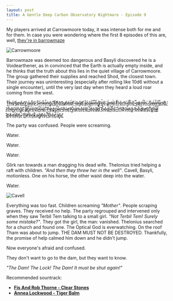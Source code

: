 ```yaml
---
layout: post
title: A Gentle Deep Carbon Observatory Nightmare - Episode 9
---
```


My players arrived at Carrowmoore today, it was intense both for me and for them. In case you were wondering where the first 8 episodes of this are, well, [they're in barrowmaze](https://leveldrain.com/2021/02/27/barrowmaze-report-08/)

![Carrowmoore](https://i.imgur.com/obXVnOa.png)

<!--more-->

Barrowmaze was deemed too dangerous and Basyli discovered he is a Voidearthener, as in convinced that the Earth is actually empty inside, and he thinks that the truth about this lies in the quiet village of Carrowmoore. The group gathered their supplies and reached Shod, the closest town. Their journey was uninteresting (especially after rolling like 10d6 without a single encounter), until the very last day when they heard a loud roar coming from the west. 

[T̵͖̎h̶̩͑e̸̘̓ ̷͕̔t̶̻͗o̸̬̕w̴̐͜n̵͎̆ ̸͇͛w̶̭̓a̵͈͌š̴̤ ̷͙͑s̴̗͌i̴̛͕n̶̮͘k̵̞̑i̶͓͒n̶̯̈ĝ̷̙,̸̮̌ ̵͍̐t̴̬̃h̸͓͌e̸̼͂ ̸̞̔w̸̻̕ạ̶͗ẗ̵̜ë̸̹́r̷̲̐ ̴̼͛w̶̟̆a̸͉̐ṡ̸͕ ̵̨̉l̵͇̄e̶̖̓a̴̢̋k̶͎͝ị̶͝n̵̞̍g̶̫͒ ̷̧͊t̶͖̚o̵͉͆ ̷̢̈ä̶̳́n̵̛̞d̴̮̀ ̵̛̜f̸̦̊r̷̲͐o̷̪̊m̶̬̑ ̴̳̉ṭ̵͝h̵̗̓e̵̪͆ ̷̿͜e̷̘̕ả̷͔ṙ̵̡ṯ̶̈́h̶̨̑.̴͍́ ̵̟̾S̶̭͐ẅ̶͙́i̵̝̐r̶̬̔l̶̯͂i̷̻̎n̷̡̛g̸̬̊,̷̩̓ ̴̡̄m̶̨͌o̶̠͂v̴͍̌î̴͉n̵͓̐g̸̰̋,̴̲̌ ̸̧̓a̸̳͌g̴͔̿r̴̹̈́e̵̪̓s̸̹̑ṡ̴̨i̵͚̅v̴͎͋ę̸̔.̷̹͋ ̶̖̎P̵̧͑è̷͎o̸̳͗p̴̻̈́l̴̺͂e̴̥̕ ̴̰́e̴̱͆v̵͕́e̸͓̓r̴̝͂y̷̼͌ẅ̷̦́h̵̨̚e̷̙̽ȓ̶̢e̸̼̐,̵̪̚ ̴̡̾d̵̾ͅé̴̬a̸̪͊d̷̡͋ ̷̰͝ḅ̴͊o̵̱̽d̵̻̽i̴͚͝e̶̞͌s̵̭̔,̷̰͠ ̴͈̈́m̷̰͝o̸̠̊ṽ̴̘i̶͎̎n̷̦̈g̶̜̋ ̵̤̒b̵̟͛o̷̼͌d̸͍̋i̷̧̕e̷̛̯ŝ̸̝,̸̝͌ ̵̢̈s̸͇͑t̵̮̽i̴͙͐l̴̼̑l̷͍̈́ ̵̥̌b̸͚̓o̷̼̐d̵̫̿i̸̝͐e̸̠͒s̴͖͗.̵̮͗ ̷̬̆W̴͚̄ṛ̸͝e̴̼̔ċ̶͖k̷͕͐a̶̹͘g̸̞̎e̴̱̽s̵̥̀.̸̫̿ ̷̰͒Ḏ̵̾e̵͎̒ċ̸͍ä̸̘́ỹ̴̟.̸̻̔](https://www.youtube.com/watch?v=EMtto3FbRZ8)

The party was confused. People were screaming. 

Water.

Water.

Water.

Glirk ran towards a man dragging his dead wife. Thelonius tried helping a raft with children. *"And then they threw her in the well"*. Cavell, Basyli, motionless. One on his horse, the other waist deep into the water.

Water.

![Cavell](https://i.imgur.com/hGSpAzu.png)

Everything was too fast. Children screaming *"Mother"*. People scraping graves. They received no help. The party regrouped and intervened only when they saw Terbil Tem talking to a small girl. *"Not Terbil Tem! Surely some mistake?"*. They got the girl, the man: vanished. Thelonius searched for a church and found one. The Optical God is everwatching. On the roof Tham was about to jump. THE DAM MUST NOT BE DESTROYED. Thankfully, the promise of help calmed him down and he didn't jump. 

Now everyone's afraid and confused. 

They don't want to go to the dam, but they want to know. 

*"The Dam! The Lock! The Dam! It must be shut again!"*

Recommended sountrack:
* **[Fis And Rob Thorne - Clear Stones](https://www.youtube.com/watch?v=dy3Trm9oFRk&list=PLgR5igPU1AMTCpgeiEm4wLkrLSA77qTs4)**
* **[Annea Lockwood - Tiger Balm](https://www.youtube.com/watch?v=4BWJP5ruDw8)**